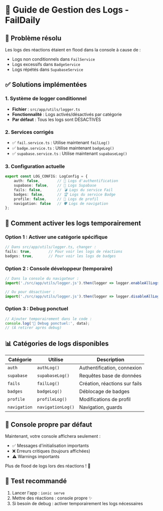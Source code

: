 # 🎯 Guide de Gestion des Logs - FailDaily

## 🚨 Problème résolu

Les logs des réactions étaient en flood dans la console à cause de :
- Logs non conditionnels dans `FailService`
- Logs excessifs dans `BadgeService` 
- Logs répétés dans `SupabaseService`

## ✅ Solutions implémentées

### 1. Système de logger conditionnel
- **Fichier** : `src/app/utils/logger.ts`
- **Fonctionnalité** : Logs activés/désactivés par catégorie
- **Par défaut** : Tous les logs sont DÉSACTIVÉS

### 2. Services corrigés
- ✅ `fail.service.ts` : Utilise maintenant `failLog()` 
- ✅ `badge.service.ts` : Utilise maintenant `badgeLog()`
- ✅ `supabase.service.ts` : Utilise maintenant `supabaseLog()`

### 3. Configuration actuelle
```typescript
export const LOG_CONFIG: LogConfig = {
    auth: false,        // 🔐 Logs d'authentification
    supabase: false,    // 🔐 Logs Supabase  
    fails: false,       // 💣 Logs du service Fail
    badges: false,      // 🏆 Logs du service Badge
    profile: false,     // 👤 Logs de profil
    navigation: false   // 🛡️ Logs de navigation
};
```

## 🔧 Comment activer les logs temporairement

### Option 1 : Activer une catégorie spécifique
```typescript
// Dans src/app/utils/logger.ts, changer :
fails: true,        // Pour voir les logs de réactions
badges: true,       // Pour voir les logs de badges
```

### Option 2 : Console développeur (temporaire)
```javascript
// Dans la console du navigateur :
import('./src/app/utils/logger.js').then(logger => logger.enableAllLogs());

// Ou pour désactiver :
import('./src/app/utils/logger.js').then(logger => logger.disableAllLogs());
```

### Option 3 : Debug ponctuel
```typescript
// Ajouter temporairement dans le code :
console.log('🐛 Debug ponctuel:', data);
// (À retirer après debug)
```

## 📊 Catégories de logs disponibles

| Catégorie    | Utilise           | Description                   |
| ------------ | ----------------- | ----------------------------- |
| `auth`       | `authLog()`       | Authentification, connexion   |
| `supabase`   | `supabaseLog()`   | Requêtes base de données      |
| `fails`      | `failLog()`       | Création, réactions sur fails |
| `badges`     | `badgeLog()`      | Déblocage de badges           |
| `profile`    | `profileLog()`    | Modifications de profil       |
| `navigation` | `navigationLog()` | Navigation, guards            |

## 🎯 Console propre par défaut

Maintenant, votre console affichera seulement :
- ✅ Messages d'initialisation importants
- ❌ Erreurs critiques (toujours affichées)
- ⚠️ Warnings importants

Plus de flood de logs lors des réactions ! 🎉

## 🚀 Test recommandé

1. Lancer l'app : `ionic serve`
2. Mettre des réactions : console propre ✨
3. Si besoin de debug : activer temporairement les logs nécessaires
